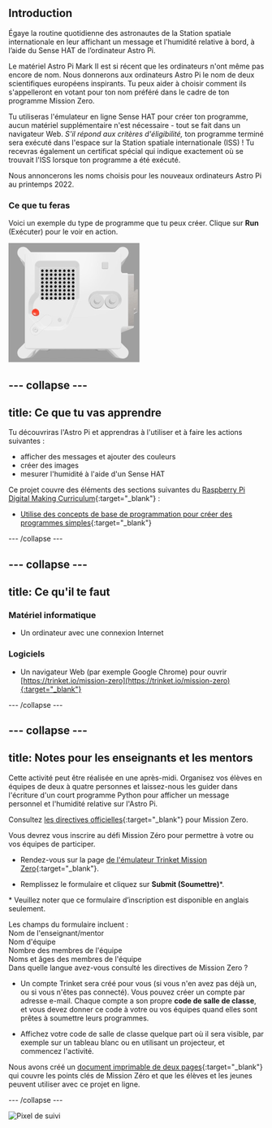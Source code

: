 ## Introduction

Égaye la routine quotidienne des astronautes de la Station spatiale internationale en leur affichant un message et l'humidité relative à bord, à l’aide du Sense HAT de l’ordinateur Astro Pi.

Le matériel Astro Pi Mark II est si récent que les ordinateurs n'ont même pas encore de nom. Nous donnerons aux ordinateurs Astro Pi le nom de deux scientifiques européens inspirants. Tu peux aider à choisir comment ils s'appelleront en votant pour ton nom préféré dans le cadre de ton programme Mission Zero.

Tu utiliseras l'émulateur en ligne Sense HAT pour créer ton programme, aucun matériel supplémentaire n'est nécessaire - tout se fait dans un navigateur Web. *S'il répond aux critères d'éligibilité,* ton programme terminé sera exécuté dans l'espace sur la Station spatiale internationale (ISS) ! Tu recevras également un certificat spécial qui indique exactement où se trouvait l'ISS lorsque ton programme a été exécuté.

Nous annoncerons les noms choisis pour les nouveaux ordinateurs Astro Pi au printemps 2022.

### Ce que tu feras

Voici un exemple du type de programme que tu peux créer. Clique sur **Run** (Exécuter) pour le voir en action.

![L'émulateur Trinket Sense HAT exécutant un exemple de programme qui fait défiler la valeur d'humidité sur la matrice LED, puis affiche une image d'un poisson](images/M0_4.gif)

--- collapse ---
---
title: Ce que tu vas apprendre
---

Tu découvriras l'Astro Pi et apprendras à l'utiliser et à faire les actions suivantes :
+ afficher des messages et ajouter des couleurs
+ créer des images
+ mesurer l'humidité à l'aide d'un Sense HAT

Ce projet couvre des éléments des sections suivantes du [Raspberry Pi Digital Making Curriculum](http://rpf.io/curriculum){:target="_blank"} :

+ [Utilise des concepts de base de programmation pour créer des programmes simples](https://curriculum.raspberrypi.org/programming/creator/){:target="_blank"}

--- /collapse ---

--- collapse ---
---
title: Ce qu'il te faut
---

### Matériel informatique

+ Un ordinateur avec une connexion Internet

### Logiciels

+ Un navigateur Web (par exemple Google Chrome) pour ouvrir [https://trinket.io/mission-zero](https://trinket.io/mission-zero){:target="_blank"}

--- /collapse ---

--- collapse ---
---
title: Notes pour les enseignants et les mentors
---

Cette activité peut être réalisée en une après-midi. Organisez vos élèves en équipes de deux à quatre personnes et laissez-nous les guider dans l'écriture d'un court programme Python pour afficher un message personnel et l'humidité relative sur l'Astro Pi.

Consultez [les directives officielles](https://astro-pi.org/media/mission-zero-guidelines/Astro_Pi_Mission_Zero_Guidelines_2021_22-fr.pdf){:target="_blank"} pour Mission Zero.

Vous devrez vous inscrire au défi Mission Zéro pour permettre à votre ou vos équipes de participer.

+ Rendez-vous sur la page [de l'émulateur Trinket Mission Zero](https://trinket.io/mission-zero){:target="_blank"}.

+ Remplissez le formulaire et cliquez sur **Submit (Soumettre)**\*.

\* Veuillez noter que ce formulaire d’inscription est disponible en anglais seulement.

Les champs du formulaire incluent :  
Nom de l'enseignant/mentor    
Nom d'équipe  
Nombre des membres de l'équipe  
Noms et âges des membres de l'équipe  
Dans quelle langue avez-vous consulté les directives de Mission Zero ?

+ Un compte Trinket sera créé pour vous (si vous n'en avez pas déjà un, ou si vous n'êtes pas connecté). Vous pouvez créer un compte par adresse e-mail. Chaque compte a son propre **code de salle de classe**, et vous devez donner ce code à votre ou vos équipes quand elles sont prêtes à soumettre leurs programmes.

+ Affichez votre code de salle de classe quelque part où il sera visible, par exemple sur un tableau blanc ou en utilisant un projecteur, et commencez l'activité.

 Nous avons créé un [document imprimable de deux pages](https://astro-pi.org/astro_pi_mission_zero_project_print_out_v10_print/){:target="_blank"} qui couvre les points clés de Mission Zéro et que les élèves et les jeunes peuvent utiliser avec ce projet en ligne.

--- /collapse ---

![Pixel de suivi](https://code.org/api/hour/begin_raspberrypi_astropi.png)
